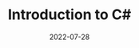 ---
title: Introduction to C#
date: "2022-07-28"
link: /events/introduction-to-csharp
image: https://images.unsplash.com/photo-1579548122080-c35fd6820ecb?ixlib=rb-4.0.3&ixid=MnwxMjA3fDB8MHxzZWFyY2h8OXx8YmFubmVyfGVufDB8fDB8fA%3D%3D&auto=format&fit=crop&w=500&q=60
location: Online

recording: https://www.youtube.com/embed/wQrUm345np4 
---